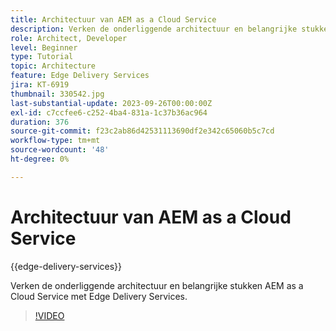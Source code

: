```yaml
---
title: Architectuur van AEM as a Cloud Service
description: Verken de onderliggende architectuur en belangrijke stukken AEM as a Cloud Service met Edge Delivery Services.
role: Architect, Developer
level: Beginner
type: Tutorial
topic: Architecture
feature: Edge Delivery Services
jira: KT-6919
thumbnail: 330542.jpg
last-substantial-update: 2023-09-26T00:00:00Z
exl-id: c7ccfee6-c252-4ba4-831a-1c37b36ac964
duration: 376
source-git-commit: f23c2ab86d42531113690df2e342c65060b5c7cd
workflow-type: tm+mt
source-wordcount: '48'
ht-degree: 0%

---
```


# Architectuur van AEM as a Cloud Service

{{edge-delivery-services}}

Verken de onderliggende architectuur en belangrijke stukken AEM as a Cloud Service met Edge Delivery Services.

>[!VIDEO](https://video.tv.adobe.com/v/330542?quality=12&learn=on)
